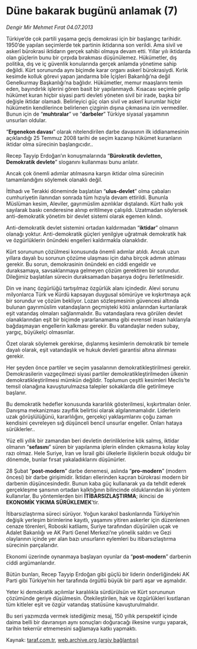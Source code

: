 # Düne bakarak bugünü anlamak (7)

*Dengir Mir Mehmet Fırat 04.07.2013*

<div class="yazi"><p>Türkiye’de çok partili yaşama geçiş demokrasi için bir başlangıç tarihidir. 1950’de yapılan seçimlerde tek partinin iktidarına son verildi. Ama sivil ve askerî bürokrasi iktidarın gerçek sahibi olmaya devam etti. Yıllar yılı iktidarda olan güçlerin bunu bir çırpıda bırakması düşünülemez. Hükümetler, dış politika, dış ve iç güvenlik konularında gerçek anlamda yönetime sahip değildi. Kürt sorununda aynı biçimde karar organı askerî bürokrasiydi. Kırlık kesimde kolluk görevi yapan jandarma bile İçişleri Bakanlığı’na değil Genelkurmay Başkanlığı’na bağlıdır. Hükümetler, memur maaşlarını temin eden, bayındırlık işlerini gören basit bir yapılanmaydı. Kısacası seçimle gelip hükümet kuran hiçbir siyasi parti devleti yöneten sivil bir irade, başka bir değişle iktidar olamadı. Belirleyici güç olan sivil ve askerî kurumlar hiçbir hükümetin kendilerince belirlenen çizginin dışına çıkmasına izin vermediler. Bunun için de “<b>muhtıralar</b>” ve “<b>darbeler</b>” Türkiye siyasal yaşamının unsurları oldular.</p>
<p>“<b>Ergenekon davası</b>” olarak nitelendirilen darbe davasının ilk iddianamesinin açıklandığı 25 Temmuz 2008 tarihi de seçim kazanıp hükümet kuranların iktidar olma sürecinin başlangıcıdır..</p>
<p>Recep Tayyip Erdoğan’ın konuşmalarında “<b>Bürokratik devletten, Demokratik devlete</b>” sloganını kullanması bunu anlatır.</p>
<p>Ancak çok önemli adımlar atılmasına karşın iktidar olma sürecinin tamamlandığını söylemek olanaklı değil.</p>
<p>İttihadı ve Terakki döneminde başlatılan “<b>ulus-devlet</b>” olma çabaları cumhuriyetin ilanından sonrada tüm hızıyla devam ettirildi. Bununla Müslüman kesim, Aleviler, gayrımüslim azınlıklar dıştalandı. Kürt halkı yok sayılarak baskı cenderesine alınıp eritilmeye çalışıldı. Uzatmadan söylersek anti-demokratik yönetim bir devlet sistemi olarak egemen kılındı.</p>
<p>Anti-demokratik devlet sistemini ortadan kaldırmadan “<b>iktidar</b>” olmanın olanağı yoktur. Anti-demokratik güçleri yenilgiye uğratmak demokratik hak ve özgürlüklerin önündeki engelleri kaldırmakla olanaklıdır.</p>
<p>Kürt sorununun çözülmesi konusunda önemli adımlar atıldı. Ancak uzun yıllara dayalı bu sorunun çözüme ulaşması için daha birçok adımın atılması gerekir. Bu sorun, demokrasinin önündeki en ciddi engeldir ve duraksamaya, savsaklanmaya gelmeyen çözüm gerektiren bir sorundur. Dileğimiz başlatılan sürecin duraksamadan başarıya doğru ilerletilmesidir.</p>
<p>Din ve inanç özgürlüğü tartışılmaz özgürlük alanı içindedir. Alevi sorunu milyonlarca Türk ve Kürdü kapsayan duygusal sömürüye ve kışkırtmaya açık bir sorundur ve çözüm bekliyor. Lozan sözleşmesinin güvencesi altında bulunan gayrımüslim vatandaşların geçmişteki kötü anılarından kurtarılarak eşit vatandaş olmaları sağlanmalıdır. Bu vatandaşlara reva görülen devlet olanaklarından eşit bir biçimde yararlanamama gibi evrensel insan haklarıyla bağdaşmayan engellerin kalkması gerekir. Bu vatandaşlar neden subay, yargıç, büyükelçi olmasınlar.</p>
<p>Özet olarak söylemek gerekirse, dışlanmış kesimlerin demokratik bir temele dayalı olarak, eşit vatandaşlık ve hukuk devleti garantisi altına alınması gerekir.</p>
<p>Her şeyden önce partiler ve seçim yasalarının demokratikleştirilmesi gerekir. Demokrasilerin vazgeçilmezi siyasi partiler demokratikleştirilmeden ülkenin demokratikleştirilmesi mümkün değildir. Toplumun çeşitli kesimleri Meclis’te temsil olanağına kavuşturulmazsa talepler sokaklarda dile getirilmeye başlanır.</p>
<p>Bu demokratik hedefler konusunda kararlılık gösterilmesi, kışkırtmaları önler. Danışma mekanizması zayıflık belirtisi olarak algılanmamalıdır. Liderlerin uzak görüşlülüğünü, kararlılığını, gerçekçi yaklaşımlarını çoğu zaman kendisini çevreleyen sığ düşünceli bencil unsurlar engeller. Onları hataya sürüklerler..</p>
<p>Yüz elli yıllık bir zamandan beri devletin derinliklerine kök salmış, iktidar olmanın “<b>sefasını</b>” süren bir yapılanma iplerin elinden çıkmasına kolay kolay razı olmaz. Hele Suriye, İran ve İsrail gibi ülkelerle ilişkilerin bozuk olduğu bir dönemde, bunlar fırsat yakaladıklarını düşünürler.</p>
<p>28 Şubat “<b>post-modern</b>” darbe denemesi, aslında “<b>pro-modern</b>” (modern öncesi) bir darbe girişimidir. İktidarı ellerinden kaçıran bürokrasi modern bir darbenin düşüncesindedir. Bunun kaba güç kullanarak ya da tehdit ederek gerçekleşme şansının ortadan kalktığının bilincinde olduklarından iki yöntem kullanırlar. Bu yöntemlerden biri <b>İTİBARSIZLAŞTIRMA</b>; ikincisi de <b>EKONOMİK YIKIMA SÜRÜKLEMEK</b>’tir.</p>
<p>İtibarsızlaştırma süreci sürüyor. Yoğun karakol baskınlarında Türkiye’nin değişik yerleşim birimlerine kayıtlı, yaşamını yitiren askerler için düzenlenen cenaze törenleri, Roboski katliamı, Suriye tarafından düşürülen uçak ve Adalet Bakanlığı ve AK Parti Genel Merkezi’ne yönelik saldırı ve Gezi olaylarının içinde yer alan bazı unsurların eylemleri bu itibarsızlaştırma sürecinin parçalarıdır.</p>
<p>Ekonomi üzerinde oynanmaya başlayan oyunlar da “<b>post-modern</b>” darbenin ciddi argümanlarıdır.</p>
<p>Bütün bunları, Recep Tayyip Erdoğan gibi güçlü bir liderin önderliğindeki AK Parti gibi Türkiye’nin her tarafında örgütlü büyük bir parti aşar ve aşmalıdır.</p>
<p>Yeter ki demokratik açılımlar karalılıkla sürdürülsün ve Kürt sorununun çözümünde geriye düşülmesin. Ötekileştirilen, hak ve özgürlükleri kısıtlanan tüm kitleler eşit ve özgür vatandaş statüsüne kavuşturulmalıdır.</p>
<p>Bu seri yazımızda vermek istediğimiz mesaj, 150 yıllık perspektif içinde daima belli bir davranışın aynı sonuçları doğuracağı ilkesine vurgu yaparak, tarihin tekerrür etmemesini sağlamaya katkı yapmaktı.</p>
</div>

Kaynak: [taraf.com.tr](http://www.taraf.com.tr:80/dengir-mir-mehmet-firat/makale-dune-bakarak-bugunu-anlamak-7.htm), [web.archive.org (arşiv bağlantısı)](http://web.archive.org/web/20130707101157/http://www.taraf.com.tr:80/dengir-mir-mehmet-firat/makale-dune-bakarak-bugunu-anlamak-7.htm)
